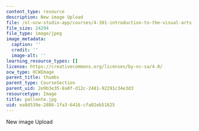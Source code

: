 ```yaml
---
content_type: resource
description: New image Upload
file: /ol-ocw-studio-app/courses/4-301-introduction-to-the-visual-arts-spring-2007/ea8d539e28861fa36416cfa02eb51625_pallente.jpg
file_size: 24294
file_type: image/jpeg
image_metadata:
  caption: ''
  credit: ''
  image-alt: ''
learning_resource_types: []
license: https://creativecommons.org/licenses/by-nc-sa/4.0/
ocw_type: OCWImage
parent_title: thumbs
parent_type: CourseSection
parent_uid: 2e9b3e35-8a0f-d12c-2481-92291c34e3d3
resourcetype: Image
title: pallente.jpg
uid: ea8d539e-2886-1fa3-6416-cfa02eb51625
---
```

New image Upload